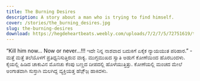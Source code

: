 ```yaml
---
title: The Burning Desires
description: A story about a man who is trying to find himself.
cover: /stories/the_burning_desires.jpg
slug: the-burning-desires
download: https://hegdeheartbeats.weebly.com/uploads/7/2/7/5/72751619/the_burning_desires.pdf
---
```


“Kill him now… Now or never…!!! ಇದೇ ನಿನ್ನ ನಾಶವಾದ ಬದುಕಿಗೆ ಏಕೈಕ ನ್ಯಾಯಯುತ ಪರಿಹಾರ.” - ಮತ್ತೆ ಮತ್ತೆ ತಲೆಯೊಳಗೆ ಪ್ರತಿಧ್ವನಿಸುತ್ತಿರುವ ವಾಕ್ಯ. ಮುಗ್ದಮುಖದ ಸ್ವಾತಿ ಅಡುಗೆ ಕೋಣೆಯಿಂದ ಹೊರಬಂದಳು. ಕೈಯಲ್ಲಿ ಹಿಡಿದ ಚಾಕುವಿನ ಮೊನಚು ಕೆಂಪು ಬಣ್ಣದ ದೀಪದಲ್ಲಿ ಹೊಳೆಯುತ್ತಿತ್ತು. ಕೋಣೆಯಲ್ಲಿ ಮಂಚದ ಮೇಲೆ ಅಂಗಾತವಾಗಿ ಸುಸ್ತಾಗಿ ಮಲಗಿದ್ದ ವ್ಯಕ್ತಿಯತ್ತ ಹೆಜ಼್ಜ಼ೆ ಹಾಕಿದಳು. 

